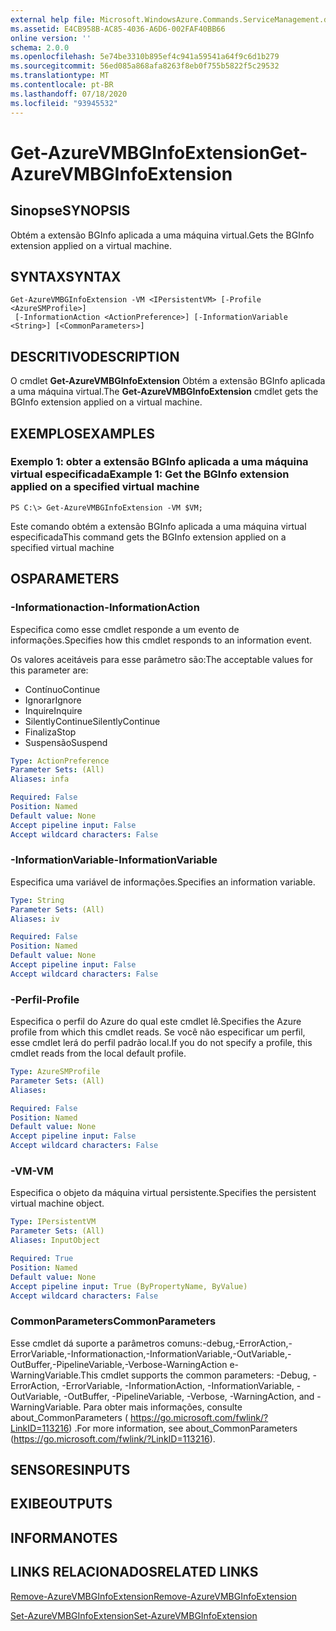 ```yaml
---
external help file: Microsoft.WindowsAzure.Commands.ServiceManagement.dll-Help.xml
ms.assetid: E4CB958B-AC85-4036-A6D6-002FAF40BB66
online version: ''
schema: 2.0.0
ms.openlocfilehash: 5e74be3310b895ef4c941a59541a64f9c6d1b279
ms.sourcegitcommit: 56ed085a868afa8263f8eb0f755b5822f5c29532
ms.translationtype: MT
ms.contentlocale: pt-BR
ms.lasthandoff: 07/18/2020
ms.locfileid: "93945532"
---
```

# <span data-ttu-id="b13eb-101">Get-AzureVMBGInfoExtension</span><span class="sxs-lookup"><span data-stu-id="b13eb-101">Get-AzureVMBGInfoExtension</span></span>

## <span data-ttu-id="b13eb-102">Sinopse</span><span class="sxs-lookup"><span data-stu-id="b13eb-102">SYNOPSIS</span></span>
<span data-ttu-id="b13eb-103">Obtém a extensão BGInfo aplicada a uma máquina virtual.</span><span class="sxs-lookup"><span data-stu-id="b13eb-103">Gets the BGInfo extension applied on a virtual machine.</span></span>

## <span data-ttu-id="b13eb-104">SYNTAX</span><span class="sxs-lookup"><span data-stu-id="b13eb-104">SYNTAX</span></span>

```
Get-AzureVMBGInfoExtension -VM <IPersistentVM> [-Profile <AzureSMProfile>]
 [-InformationAction <ActionPreference>] [-InformationVariable <String>] [<CommonParameters>]
```

## <span data-ttu-id="b13eb-105">DESCRITIVO</span><span class="sxs-lookup"><span data-stu-id="b13eb-105">DESCRIPTION</span></span>
<span data-ttu-id="b13eb-106">O cmdlet **Get-AzureVMBGInfoExtension** Obtém a extensão BGInfo aplicada a uma máquina virtual.</span><span class="sxs-lookup"><span data-stu-id="b13eb-106">The **Get-AzureVMBGInfoExtension** cmdlet gets the BGInfo extension applied on a virtual machine.</span></span>

## <span data-ttu-id="b13eb-107">EXEMPLOS</span><span class="sxs-lookup"><span data-stu-id="b13eb-107">EXAMPLES</span></span>

### <span data-ttu-id="b13eb-108">Exemplo 1: obter a extensão BGInfo aplicada a uma máquina virtual especificada</span><span class="sxs-lookup"><span data-stu-id="b13eb-108">Example 1: Get the BGInfo extension applied on a specified virtual machine</span></span>
```
PS C:\> Get-AzureVMBGInfoExtension -VM $VM;
```

<span data-ttu-id="b13eb-109">Este comando obtém a extensão BGInfo aplicada a uma máquina virtual especificada</span><span class="sxs-lookup"><span data-stu-id="b13eb-109">This command gets the BGInfo extension applied on a specified virtual machine</span></span>

## <span data-ttu-id="b13eb-110">OS</span><span class="sxs-lookup"><span data-stu-id="b13eb-110">PARAMETERS</span></span>

### <span data-ttu-id="b13eb-111">-Informationaction</span><span class="sxs-lookup"><span data-stu-id="b13eb-111">-InformationAction</span></span>
<span data-ttu-id="b13eb-112">Especifica como esse cmdlet responde a um evento de informações.</span><span class="sxs-lookup"><span data-stu-id="b13eb-112">Specifies how this cmdlet responds to an information event.</span></span>

<span data-ttu-id="b13eb-113">Os valores aceitáveis para esse parâmetro são:</span><span class="sxs-lookup"><span data-stu-id="b13eb-113">The acceptable values for this parameter are:</span></span>

- <span data-ttu-id="b13eb-114">Contínuo</span><span class="sxs-lookup"><span data-stu-id="b13eb-114">Continue</span></span>
- <span data-ttu-id="b13eb-115">Ignorar</span><span class="sxs-lookup"><span data-stu-id="b13eb-115">Ignore</span></span>
- <span data-ttu-id="b13eb-116">Inquire</span><span class="sxs-lookup"><span data-stu-id="b13eb-116">Inquire</span></span>
- <span data-ttu-id="b13eb-117">SilentlyContinue</span><span class="sxs-lookup"><span data-stu-id="b13eb-117">SilentlyContinue</span></span>
- <span data-ttu-id="b13eb-118">Finaliza</span><span class="sxs-lookup"><span data-stu-id="b13eb-118">Stop</span></span>
- <span data-ttu-id="b13eb-119">Suspensão</span><span class="sxs-lookup"><span data-stu-id="b13eb-119">Suspend</span></span>

```yaml
Type: ActionPreference
Parameter Sets: (All)
Aliases: infa

Required: False
Position: Named
Default value: None
Accept pipeline input: False
Accept wildcard characters: False
```

### <span data-ttu-id="b13eb-120">-InformationVariable</span><span class="sxs-lookup"><span data-stu-id="b13eb-120">-InformationVariable</span></span>
<span data-ttu-id="b13eb-121">Especifica uma variável de informações.</span><span class="sxs-lookup"><span data-stu-id="b13eb-121">Specifies an information variable.</span></span>

```yaml
Type: String
Parameter Sets: (All)
Aliases: iv

Required: False
Position: Named
Default value: None
Accept pipeline input: False
Accept wildcard characters: False
```

### <span data-ttu-id="b13eb-122">-Perfil</span><span class="sxs-lookup"><span data-stu-id="b13eb-122">-Profile</span></span>
<span data-ttu-id="b13eb-123">Especifica o perfil do Azure do qual este cmdlet lê.</span><span class="sxs-lookup"><span data-stu-id="b13eb-123">Specifies the Azure profile from which this cmdlet reads.</span></span>
<span data-ttu-id="b13eb-124">Se você não especificar um perfil, esse cmdlet lerá do perfil padrão local.</span><span class="sxs-lookup"><span data-stu-id="b13eb-124">If you do not specify a profile, this cmdlet reads from the local default profile.</span></span>

```yaml
Type: AzureSMProfile
Parameter Sets: (All)
Aliases: 

Required: False
Position: Named
Default value: None
Accept pipeline input: False
Accept wildcard characters: False
```

### <span data-ttu-id="b13eb-125">-VM</span><span class="sxs-lookup"><span data-stu-id="b13eb-125">-VM</span></span>
<span data-ttu-id="b13eb-126">Especifica o objeto da máquina virtual persistente.</span><span class="sxs-lookup"><span data-stu-id="b13eb-126">Specifies the persistent virtual machine object.</span></span>

```yaml
Type: IPersistentVM
Parameter Sets: (All)
Aliases: InputObject

Required: True
Position: Named
Default value: None
Accept pipeline input: True (ByPropertyName, ByValue)
Accept wildcard characters: False
```

### <span data-ttu-id="b13eb-127">CommonParameters</span><span class="sxs-lookup"><span data-stu-id="b13eb-127">CommonParameters</span></span>
<span data-ttu-id="b13eb-128">Esse cmdlet dá suporte a parâmetros comuns:-debug,-ErrorAction,-ErrorVariable,-Informationaction,-InformationVariable,-OutVariable,-OutBuffer,-PipelineVariable,-Verbose-WarningAction e-WarningVariable.</span><span class="sxs-lookup"><span data-stu-id="b13eb-128">This cmdlet supports the common parameters: -Debug, -ErrorAction, -ErrorVariable, -InformationAction, -InformationVariable, -OutVariable, -OutBuffer, -PipelineVariable, -Verbose, -WarningAction, and -WarningVariable.</span></span> <span data-ttu-id="b13eb-129">Para obter mais informações, consulte about_CommonParameters ( https://go.microsoft.com/fwlink/?LinkID=113216) .</span><span class="sxs-lookup"><span data-stu-id="b13eb-129">For more information, see about_CommonParameters (https://go.microsoft.com/fwlink/?LinkID=113216).</span></span>

## <span data-ttu-id="b13eb-130">SENSORES</span><span class="sxs-lookup"><span data-stu-id="b13eb-130">INPUTS</span></span>

## <span data-ttu-id="b13eb-131">EXIBE</span><span class="sxs-lookup"><span data-stu-id="b13eb-131">OUTPUTS</span></span>

## <span data-ttu-id="b13eb-132">INFORMA</span><span class="sxs-lookup"><span data-stu-id="b13eb-132">NOTES</span></span>

## <span data-ttu-id="b13eb-133">LINKS RELACIONADOS</span><span class="sxs-lookup"><span data-stu-id="b13eb-133">RELATED LINKS</span></span>

[<span data-ttu-id="b13eb-134">Remove-AzureVMBGInfoExtension</span><span class="sxs-lookup"><span data-stu-id="b13eb-134">Remove-AzureVMBGInfoExtension</span></span>](./Remove-AzureVMBGInfoExtension.md)

[<span data-ttu-id="b13eb-135">Set-AzureVMBGInfoExtension</span><span class="sxs-lookup"><span data-stu-id="b13eb-135">Set-AzureVMBGInfoExtension</span></span>](./Set-AzureVMBGInfoExtension.md)


